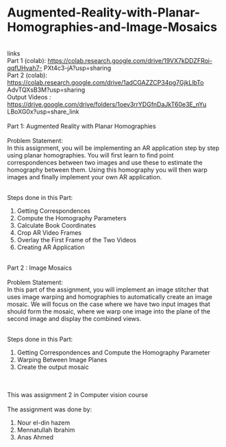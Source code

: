 # Augmented-Reality-with-Planar-Homographies-and-Image-Mosaics
</br>links </br>
Part 1 (colab):  https://colab.research.google.com/drive/19VX7kDDZFRoi-qqfUHvah7-
PXt4c3-jA?usp=sharing <br>
Part 2 (colab): https://colab.research.google.com/drive/1adCGAZZCP34pg7GjkLlbTo
AdvTQXsB3M?usp=sharing <br>
Output Videos : https://drive.google.com/drive/folders/1oev3rrYDGfnDaJkT60e3E_nYu
LBoXG0x?usp=share_link
<br><br>
Part 1: Augmented Reality with Planar Homographies
<br><br>
Problem Statement:</br>
In this assignment, you will be implementing an AR application step by step using planar
homographies. You will first learn to find point correspondences between two images and use
these to estimate the homography between them. Using this homography you will then warp
images and finally implement your own AR application.</br></br>

Steps done in this Part:
1. Getting Correspondences
2. Compute the Homography Parameters
3. Calculate Book Coordinates
4. Crop AR Video Frames
5. Overlay the First Frame of the Two Videos
6. Creating AR Application
<br><br>

Part 2 : Image Mosaics
<br><br>
Problem Statement:</br>
In this part of the assignment, you will implement an image stitcher that uses image warping
and homographies to automatically create an image mosaic. We will focus on the case where
we have two input images that should form the mosaic, where we warp one image into the plane
of the second image and display the combined views.<br><br>

Steps done in this Part: 
1. Getting Correspondences and Compute the Homography Parameter
2. Warping Between Image Planes
3. Create the output mosaic


<br><br>
This was assignment 2 in Computer vision course</br></br>
The assignment was done by:

1) Nour el-din hazem
2) Mennatullah Ibrahim
3) Anas Ahmed
